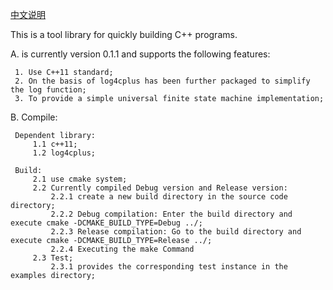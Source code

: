 [中文说明](https://github.com/DavidLiuXh/kuafu/blob/master/README.cn.md)

This is a tool library for quickly building C++ programs.

A. is currently version 0.1.1 and supports the following features:

     1. Use C++11 standard;
     2. On the basis of log4cplus has been further packaged to simplify the log function;
     3. To provide a simple universal finite state machine implementation;

B. Compile:

     Dependent library:
         1.1 c++11;
         1.2 log4cplus;

     Build:
         2.1 use cmake system;
         2.2 Currently compiled Debug version and Release version:
             2.2.1 create a new build directory in the source code directory;
             2.2.2 Debug compilation: Enter the build directory and execute cmake -DCMAKE_BUILD_TYPE=Debug ../;
             2.2.3 Release compilation: Go to the build directory and execute cmake -DCMAKE_BUILD_TYPE=Release ../;
             2.2.4 Executing the make Command
         2.3 Test;
             2.3.1 provides the corresponding test instance in the examples directory;
